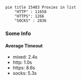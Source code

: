 
```mermaid
pie title 15483 Proxies in list
    "HTTP" : 11658
    "HTTPS": 1266
    "SOCKS" : 2836
```

### Some Info
#### Average Timeout

- mixed: 2.4s
- http: 1.0s
- https: 8.6s
- socks: 5.3s